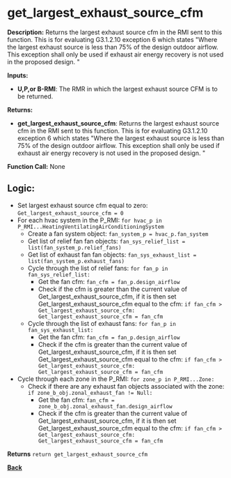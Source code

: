 # get_largest_exhaust_source_cfm  

**Description:** Returns the largest exhaust source cfm in the RMI sent to this function. This is for evaluating G3.1.2.10 exception 6 which states "Where the largest exhaust source is less than 75% of the design outdoor airflow. This exception shall only be used if exhaust air energy recovery is not used in the proposed design. "

**Inputs:**  
- **U,P,or B-RMI**: The RMR in which the largest exhaust source CFM is to be returned.  

**Returns:**  
- **get_largest_exhaust_source_cfm**: Returns the largest exhaust source cfm in the RMI sent to this function. This is for evaluating G3.1.2.10 exception 6 which states "Where the largest exhaust source is less than 75% of the design outdoor airflow. This exception shall only be used if exhaust air energy recovery is not used in the proposed design. "  
 
**Function Call:** None  

## Logic:  
- Set largest exhaust source cfm equal to zero: `Get_largest_exhaust_source_cfm = 0`  
- For each hvac system in the P_RMI: `for hvac_p in P_RMI...HeatingVentilatingAirConditioningSystem`  
    - Create a fan system object: `fan_system_p = hvac_p.fan_system`  
    - Get list of relief fan fan objects: `fan_sys_relief_list = list(fan_system_p.relief_fans)`  
    - Get list of exhaust fan fan objects: `fan_sys_exhaust_list = list(fan_system_p.exhaust_fans)`  
    - Cycle through the list of relief fans: `for fan_p in fan_sys_relief_list:`  
        - Get the fan cfm: `fan_cfm = fan_p.design_airflow`  
        - Check if the cfm is greater than the current value of Get_largest_exhaust_source_cfm, if it is then set Get_largest_exhaust_source_cfm equal to the cfm: `if fan_cfm > Get_largest_exhaust_source_cfm: Get_largest_exhaust_source_cfm = fan_cfm`  
    - Cycle through the list of exhaust fans: `for fan_p in fan_sys_exhaust_list:`  
        - Get the fan cfm: `fan_cfm = fan_p.design_airflow`  
        - Check if the cfm is greater than the current value of Get_largest_exhaust_source_cfm, if it is then set Get_largest_exhaust_source_cfm equal to the cfm: `if fan_cfm > Get_largest_exhaust_source_cfm: Get_largest_exhaust_source_cfm = fan_cfm`  
- Cycle through each zone in the P_RMI: `for zone_p in P_RMI...Zone:`  
    - Check if there are any exhaust fan objects associated with the zone: `if zone_b_obj.zonal_exhaust_fan != Null:`  
        - Get the fan cfm: `fan_cfm = zone_b_obj.zonal_exhaust_fan.design_airflow`    
        - Check if the cfm is greater than the current value of Get_largest_exhaust_source_cfm, if it is then set Get_largest_exhaust_source_cfm equal to the cfm: `if fan_cfm > Get_largest_exhaust_source_cfm: Get_largest_exhaust_source_cfm = fan_cfm`  

**Returns** `return get_largest_exhaust_source_cfm`  

**[Back](../_toc.md)**
